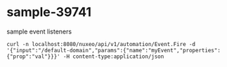 # sample-39741

sample event listeners

```
curl -n localhost:8080/nuxeo/api/v1/automation/Event.Fire -d '{"input":"/default-domain","params":{"name":"myEvent","properties":{"prop":"val"}}}' -H content-type:application/json
```
